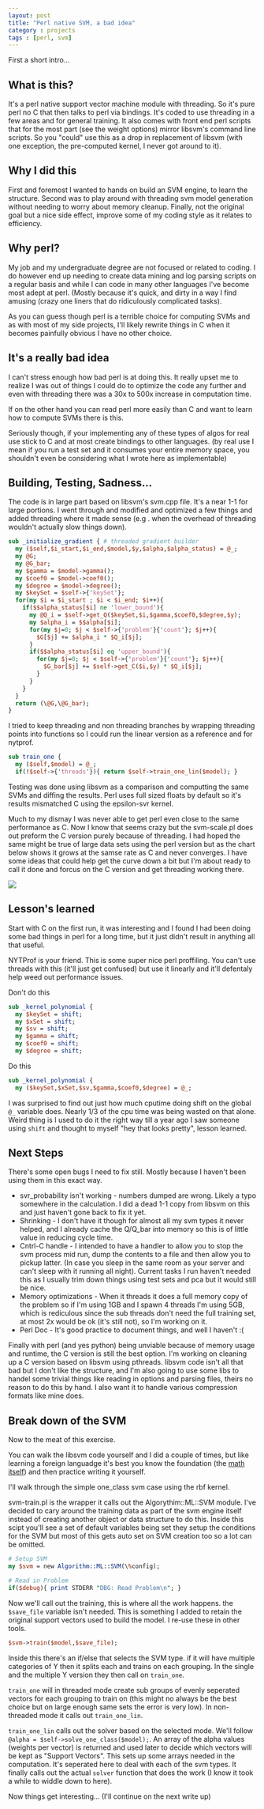 ```yaml
---
layout: post
title: "Perl native SVM, a bad idea"
category : projects
tags : [perl, svm]
---
```


First a short intro...

## What is this?
It's a perl native support vector machine module with threading. So it's pure perl no C that then talks to perl via bindings. It's coded to use threading in a few areas and for general training. It also comes with front end perl scripts that for the most part (see the weight options) mirror libsvm's command line scripts. So you "could" use this as a drop in replacement of libsvm (with one exception, the pre-computed kernel, I never got around to it).

## Why I did this
First and foremost I wanted to hands on build an SVM engine, to learn the structure. Second was to play around with threading svm model generation without needing to worry about memory cleanup. Finally, not the original goal but a nice side effect, improve some of my coding style as it relates to efficiency.

## Why perl?
My job and my undergraduate degree are not focused or related to coding. I do however end up needing to create data mining and log parsing scripts on a regular basis and while I can code in many other languages I've become most adept at perl. (Mostly because it's quick, and dirty in a way I find amusing (crazy one liners that do ridiculously complicated tasks).

As you can guess though perl is a terrible choice for computing SVMs and as with most of my side projects, I'll likely rewrite things in C when it becomes painfully obvious I have no other choice.

## It's a really bad idea
I can't stress enough how bad perl is at doing this. It really upset me to realize I was out of things I could do to optimize the code any further and even with threading there was a 30x to 500x increase in computation time.

If on the other hand you can read perl more easily than C and want to learn how to compute SVMs there is this.

Seriously though, if your implementing any of these types of algos for real use stick to C and at most create bindings to other languages. (by real use I mean if you run a test set and it consumes your entire memory space, you shouldn't even be considering what I wrote here as implementable)

## Building, Testing, Sadness...
The code is in large part based on libsvm's svm.cpp file. It's a near 1-1 for large portions. I went through and modified and optimized a few things and added threading where it made sense (e.g . when the overhead of threading wouldn't actually slow things down).

```perl
sub _initialize_gradient { # threaded gradient builder
  my ($self,$i_start,$i_end,$model,$y,$alpha,$alpha_status) = @_;
  my @G;
  my @G_bar;
  my $gamma = $model->gamma();
  my $coef0 = $model->coef0();
  my $degree = $model->degree();
  my $keySet = $self->{'keySet'};
  for(my $i = $i_start ; $i < $i_end; $i++){
    if($$alpha_status[$i] ne 'lower_bound'){
      my @Q_i = $self->get_Q($keySet,$i,$gamma,$coef0,$degree,$y);
      my $alpha_i = $$alpha[$i];
      for(my $j=0; $j < $self->{'problem'}{'count'}; $j++){
        $G[$j] += $alpha_i * $Q_i[$j];
      }
      if($$alpha_status[$i] eq 'upper_bound'){
        for(my $j=0; $j < $self->{'problem'}{'count'}; $j++){
          $G_bar[$j] += $self->get_C($i,$y) * $Q_i[$j];
        }
      }
    }
  }
  return (\@G,\@G_bar);
}
```

I tried to keep threading and non threading branches by wrapping threading points into functions so I could run the linear version as a reference and for nytprof.

```perl
sub train_one {
  my ($self,$model) = @_;
  if(!$self->{'threads'}){ return $self->train_one_lin($model); }
```

Testing was done using libsvm as a comparison and computting the same SVMs and diffing the results. Perl uses full sized floats by default so it's results mismatched C using the epsilon-svr kernel.

Much to my dismay I was never able to get perl even close to the same performance as C. Now I know that seems crazy but the svm-scale.pl does out preform the C version purely because of threading. I had hoped the same might be true of large data sets using the perl version but as the chart below shows it grows at the samse rate as C and never converges. I have some ideas that could help get the curve down a bit but I'm about ready to call it done and forcus on the C version and get threading working there.

<img src="https://docs.google.com/a/megaframe.org/spreadsheet/oimg?key=0Av2_5X8K1F8OdGgtMzhDX1lzZ0E0UDVOeUpydHRXMFE&oid=2&zx=y95040k6p5e7" />

## Lesson's learned
Start with C on the first run, it was interesting and I found I had been doing some bad things in perl for a long time, but it just didn't result in anything all that useful.

NYTProf is your friend. This is some super nice perl proffiling. You can't use threads with this (it'll just get confused) but use it linearly and it'll defentaly help weed out performance issues.

Don't do this
```perl
sub _kernel_polynomial {
  my $keySet = shift;
  my $xSet = shift;
  my $sv = shift;
  my $gamma = shift;
  my $coef0 = shift;
  my $degree = shift;
```
Do this
```perl
sub _kernel_polynomial {
  my ($keySet,$xSet,$sv,$gamma,$coef0,$degree) = @_;
```
I was surprised to find out just how much cputime doing shift on the global `@_` variable does. Nearly 1/3 of the cpu time was being wasted on that alone. Weird thing is I used to do it the right way till a year ago I saw someone using `shift` and thought to myself "hey that looks pretty", lesson learned.

## Next Steps
There's some open bugs I need to fix still. Mostly because I haven't been using them in this exact way.

<ul class="recent_posts">
<li>
svr_probability isn't working - numbers dumped are wrong. Likely a typo somewhere in the calculation. I did a dead 1-1 copy from libsvm on this and just haven't gone back to fix it yet.
</li>
<li>
Shrinking - I don't have it though for almost all my svm types it never helped, and I already cache the Q/Q_bar into memory so this is of little value in reducing cycle time.
</li>
<li>
Cntrl-C handle -  I intended to have a handler to allow you to stop the svm process mid run, dump the contents to a file and then allow you to pickup latter. (In case you sleep in the same room as your server and can't sleep with it running all night). Current tasks I run haven't needed this as I usually trim down things using test sets and pca but it would still be nice.
</li>
<li>
Memory optimizations - When it threads it does a full memory copy of the problem so if I'm using 1GB and I spawn 4 threads I'm using 5GB, which is rediculous since the sub threads don't need the full training set, at most 2x would be ok (it's still not), so I'm working on it.
</li>
<li>
Perl Doc - It's good practice to document things, and well I haven't :(
</li>
</ul>

Finally with perl (and yes python) being unviable because of memory usage and runtime, the C version is still the best option. I'm working on cleaning up a C version based on libsvm using pthreads. libsvm code isn't all that bad but I don't like the structure, and I'm also going to use some libs to handel some trivial things like reading in options and parsing files, theirs no reason to do this by hand. I also want it to handle various compression formats like mine does.

## Break down of the SVM
Now to the meat of this exercise.

You can walk the libsvm code yourself and I did a couple of times, but like learning a foreign languadge it's best you know the foundation (the [math itself](http://cs229.stanford.edu/notes/cs229-notes3.pdf)) and then practice writing it yourself. 

I'll walk through the simple one_class svm case using the rbf kernel.

svm-train.pl is the wrapper it calls out the Algorythim::ML::SVM module. I've decided to cary around the training data as part of the svm engine itself instead of creating another object or data structure to do this. Inside this scipt you'll see a set of default variables being set they setup the conditions for the SVM but most of this gets auto set on SVM creation too so a lot can be omitted.

```perl
# Setup SVM
my $svm = new Algorithm::ML::SVM(\%config);

# Read in Problem
if($debug){ print STDERR "DBG: Read Problem\n"; }
```

Now we'll call out the training, this is where all the work happens. the `$save_file` variable isn't needed. This is something I added to retain the original support vectors used to build the model. I re-use these in other tools.

```perl
$svm->train($model,$save_file);
```

Inside this there's an if/else that selects the SVM type. if it will have multiple categories of Y then it splits each and trains on each grouping. In the single and the multiple Y version they then call on `train_one`.

`train_one` will in threaded mode create sub groups of evenly seperated vectors for each grouping to train on (this might no always be the best choice but on large enough same sets the error is very low). In non-threaded mode it calls out `train_one_lin`.

`train_one_lin` calls out the solver based on the selected mode. We'll follow `@alpha = $self->solve_one_class($model);`. An array of the alpha values (weights per vector) is returned and used later to decide which vectors will be kept as "Support Vectors". This sets up some arrays needed in the computation. It's seperated here to deal with each of the svm types. It finally calls out the actual `solver` function that does the work (I know it took a while to widdle down to here).

Now things get interesting... (I'll continue on the next write up) 

